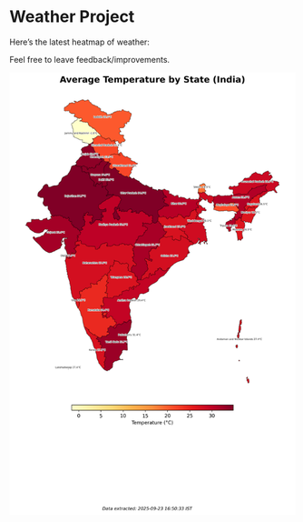 # Weather Project

Here’s the latest heatmap of weather:

Feel free to leave feedback/improvements.

![India Heatmap](docs/assets/india_heatmap.png?v=D28283)
